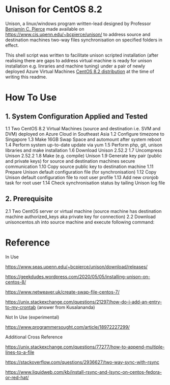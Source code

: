 # Unison for CentOS 8.2
Unison, a linux/windows program written-lead designed by Professor <a href="https://www.seas.upenn.edu/~bcpierce/">Benjamin C. Pierce</a> made available on https://www.cis.upenn.edu/~bcpierce/unison/ to address source and destination machines two-way files synchronisation on specified folders in effect.

This shell script was written to facilitate unison scripted installation (after realising there are gaps to address virtual machine is ready for unison installation e.g. linraries and machine tuning) under a pair of newly deployed Azure Virtual Machines <a href="https://docs.microsoft.com/en-us/azure/virtual-machines/linux/endorsed-distros#supported-distributions-and-versions">CentOS 8.2 distribution</a> at the time of writing this readme.

# How To Use 

## 1. System Configuration Applied and Tested
1.1 Two CentOS 8.2 Virtual Machines (source and destination i.e. SVM and DVM) deployed on Azure Cloud in Southeast Asia 
1.2 Configure timezone to Singapore
1.3 Make 16GB Swap Space and automount after system reboot
1.4 Perform system up-to-date update via yum
1.5 Perform php, git, unison libraries and make installation
1.6 Download Unison 2.52.2
1.7 Uncompress Unison 2.52.2
1.8 Make (e.g. compile) Unison
1.9 Generate key pair (public and private keys) for source and destination machines secure communication
1.10 Copy source public key to destination machine
1.11 Prepare Unison default configuration file (for synchronisation)
1.12 Copy Unison default configuration file to root user profile
1.13 Add new cronjob task for root user
1.14 Check synchronisation status by tailing Unison log file

## 2. Prerequisite
2.1 Two CentOS server or virtual machine (source machine has destination machine authorized_keys aka private key for connection)
2.2 Download unisoncentos.sh into source machine and execute following command:

# Reference 

In Use

https://www.seas.upenn.edu/~bcpierce/unison/download/releases/

https://geekdudes.wordpress.com/2020/05/05/installing-unison-on-centos-8/

https://www.netweaver.uk/create-swap-file-centos-7/

https://unix.stackexchange.com/questions/21297/how-do-i-add-an-entry-to-my-crontab (answer from Kusalananda)

Not In Use (experimental)

https://www.programmersought.com/article/18972227299/

Additional Cross Reference

https://unix.stackexchange.com/questions/77277/how-to-append-multiple-lines-to-a-file

https://stackoverflow.com/questions/2936627/two-way-sync-with-rsync

https://www.liquidweb.com/kb/install-rsync-and-lsync-on-centos-fedora-or-red-hat/
